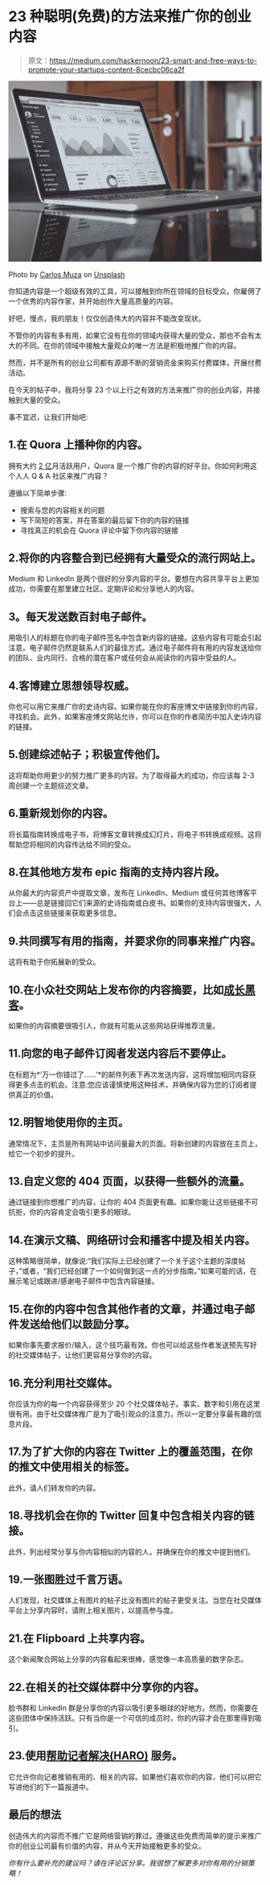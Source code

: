 # 23 种聪明(免费)的方法来推广你的创业内容

> 原文：<https://medium.com/hackernoon/23-smart-and-free-ways-to-promote-your-startups-content-8cecbc06ca2f>

![](img/2b34ed74b4387751175d6dd4b9c12f10.png)

Photo by [Carlos Muza](https://unsplash.com/@kmuza?utm_source=medium&utm_medium=referral) on [Unsplash](https://unsplash.com?utm_source=medium&utm_medium=referral)

你知道内容是一个超级有效的工具，可以接触到你所在领域的目标受众。你雇佣了一个优秀的内容作家，并开始创作大量高质量的内容。

好吧，慢点，我的朋友！仅仅创造伟大的内容并不能改变现状。

不管你的内容有多有用，如果它没有在你的领域内获得大量的受众，那也不会有太大的不同。在你的领域中接触大量观众的唯一方法是积极地推广你的内容。

然而，并不是所有的创业公司都有源源不断的营销资金来购买付费媒体，开展付费活动。

在今天的帖子中，我将分享 23 个以上行之有效的方法来推广你的创业内容，并接触到大量的受众。

事不宜迟，让我们开始吧:

## 1.在 Quora 上播种你的内容。

拥有大约 [2 亿](https://www.quora.com/How-many-people-use-Quora-7)月活跃用户，Quora 是一个推广你的内容的好平台。你如何利用这个人人 Q & A 社区来推广内容？

遵循以下简单步骤:

*   搜索与您的内容相关的问题
*   写下简短的答案，并在答案的最后留下你的内容的链接
*   寻找真正的机会在 Quora 评论中留下你内容的链接

## 2.将你的内容整合到已经拥有大量受众的流行网站上。

Medium 和 LinkedIn 是两个很好的分享内容的平台。要想在内容共享平台上更加成功，你需要在那里建立社区。定期评论和分享他人的内容。

## **3。每天发送数百封电子邮件。**

用吸引人的标题在你的电子邮件签名中包含新内容的链接。这些内容有可能会引起注意。电子邮件仍然是联系人们的最佳方式。通过电子邮件将有用的内容发送给你的团队、业内同行、合格的潜在客户或任何会从阅读你的内容中受益的人。

## 4.客博建立思想领导权威。

你也可以用它来推广你的史诗内容。如果你能在你的客座博文中链接到你的内容，寻找机会。此外，如果客座博文网站允许，你可以在你的作者简历中加入史诗内容的链接。

## 5.创建综述帖子；积极宣传他们。

这将帮助你用更少的努力推广更多的内容。为了取得最大的成功，你应该每 2-3 周创建一个主题综述文章。

## 6.重新规划你的内容。

将长篇指南转换成电子书，将博客文章转换成幻灯片，将电子书转换成视频。这将帮助您将相同的内容传达给不同的受众。

## 8.在其他地方发布 epic 指南的支持内容片段。

从你最大的内容资产中提取文章，发布在 LinkedIn、Medium 或任何其他博客平台上——总是链接回它们来源的史诗指南或白皮书。如果你的支持内容很强大，人们会点击这些链接来获取更多信息。

## 9.共同撰写有用的指南，并要求你的同事来推广内容。

这将有助于你拓展新的受众。

## 10.在小众社交网站上发布你的内容摘要，比如[成长黑客](https://growthhackers.com/)。

如果你的内容摘要很吸引人，你就有可能从这些网站获得推荐流量。

## 11.向您的电子邮件订阅者发送内容后不要停止。

在标题为*‘万一你错过了……’*的邮件列表下再次发送内容，这将增加相同内容获得更多点击的机会。注意:您应该谨慎使用这种技术，并确保内容为您的订阅者提供真正的价值。

## 12.明智地使用你的主页。

通常情况下，主页是所有网站中访问量最大的页面。将新创建的内容放在主页上，给它一个初步的提升。

## 13.自定义您的 404 页面，以获得一些额外的流量。

通过链接到你想推广的内容，让你的 404 页面更有趣。如果你能让这些链接不可抗拒，你的内容肯定会吸引更多的眼球。

## 14.在演示文稿、网络研讨会和播客中提及相关内容。

这种策略很简单，就像说:“我们实际上已经创建了一个关于这个主题的深度帖子，”或者，“我们已经创建了一个如何做到这一点的分步指南。”如果可能的话，在展示笔记或跟进/感谢电子邮件中包含内容链接。

## 15.在你的内容中包含其他作者的文章，并通过电子邮件发送给他们以鼓励分享。

如果你事先要求报价/输入，这个技巧最有效。你也可以给这些作者发送预先写好的社交媒体帖子，让他们更容易分享你的内容。

## 16.充分利用社交媒体。

你应该为你的每一个内容获得至少 20 个社交媒体帖子。事实、数字和引用在这里很有用。由于社交媒体推广是为了吸引观众的注意力，所以一定要分享最有趣的信息片段。

## 17.为了扩大你的内容在 Twitter 上的覆盖范围，在你的推文中使用相关的标签。

此外，请人们转发你的内容。

## 18.寻找机会在你的 Twitter 回复中包含相关内容的链接。

此外，列出经常分享与你内容相似的内容的人，并确保在你的推文中提到他们。

## 19.一张图胜过千言万语。

人们发现，社交媒体上有图片的帖子比没有图片的帖子更受关注。当您在社交媒体平台上分享内容时，请附上相关图片，以提高参与度。

## 21.在 Flipboard 上共享内容。

这个新闻聚合网站上分享的内容看起来很棒，感觉像一本高质量的数字杂志。

## 22.在相关的社交媒体群中分享你的内容。

脸书群和 LinkedIn 群是分享你的内容以吸引更多眼球的好地方。然而，你需要在这些团体中保持活跃。只有当你是一个可信的成员时，你的内容才会在那里得到吸引。

## 23.使用[帮助记者解决(HARO)](https://www.helpareporter.com/) 服务。

它允许你向记者推销有用的、相关的内容。如果他们喜欢你的内容，他们可以把它写进他们的下一篇报道中。

## 最后的想法

创造伟大的内容而不推广它是网络营销的罪过。遵循这些免费而简单的提示来推广你的创业公司最有价值的内容，并从今天开始接触更多的受众。

*你有什么要补充的建议吗？请在评论区分享。我很想了解更多对你有用的分销策略！*